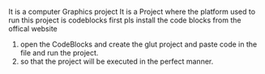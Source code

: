 It is a computer Graphics project
It is a Project where the platform used to run this project is codeblocks
first pls install the code blocks from the offical website
1) open the CodeBlocks and create the glut project and paste code in the file and run the project.
2) so that the project will be executed in the perfect manner.
